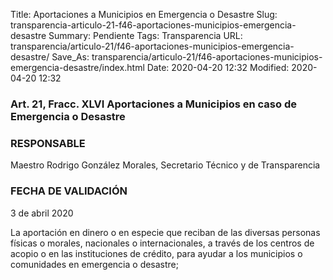 Title: Aportaciones a Municipios en Emergencia o Desastre
Slug: transparencia-articulo-21-f46-aportaciones-municipios-emergencia-desastre
Summary: Pendiente
Tags: Transparencia
URL: transparencia/articulo-21/f46-aportaciones-municipios-emergencia-desastre/
Save_As: transparencia/articulo-21/f46-aportaciones-municipios-emergencia-desastre/index.html
Date: 2020-04-20 12:32
Modified: 2020-04-20 12:32


### Art. 21, Fracc. XLVI Aportaciones a Municipios en caso de Emergencia o Desastre

### RESPONSABLE

Maestro Rodrigo González Morales, Secretario Técnico y de Transparencia

### FECHA DE VALIDACIÓN

3 de abril 2020

La aportación en dinero o en especie que reciban de las diversas personas físicas o morales, nacionales o internacionales, a través de los centros de acopio o en las instituciones de crédito, para ayudar a los municipios o comunidades en emergencia o desastre; 
